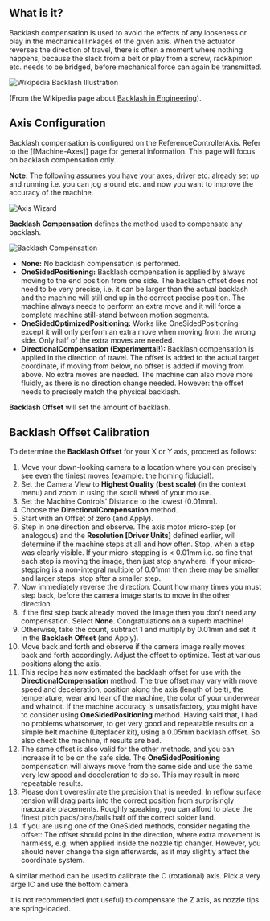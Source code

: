## What is it?

Backlash compensation is used to avoid the effects of any looseness or play in the mechanical linkages of the given axis.  When the actuator reverses the direction of travel, there is often a moment where nothing happens, because the slack from a belt or play from a screw, rack&pinion etc. needs to be bridged, before mechanical force can again be transmitted.

![Wikipedia Backlash Illustration](https://user-images.githubusercontent.com/9963310/95771877-1de71300-0cbc-11eb-92f3-caa849999ade.png)

(From the Wikipedia page about [Backlash in Engineering](https://en.wikipedia.org/wiki/Backlash_(engineering))).

## Axis Configuration

Backlash compensation is configured on the ReferenceControllerAxis. Refer to the [[Machine-Axes]] page for general information. This page will focus on backlash compensation only.

**Note**: The following assumes you have your axes, driver etc. already set up and running i.e. you can jog around etc. and now you want to improve the accuracy of the machine. 

![Axis Wizard](https://user-images.githubusercontent.com/9963310/95772541-31df4480-0cbd-11eb-8086-c4106e24f103.png)

**Backlash Compensation** defines the method used to compensate any backlash.


![Backlash Compensation](https://user-images.githubusercontent.com/9963310/95687283-e36d6f80-0c02-11eb-8d17-d3f2972c962b.png)


* **None:**
  No backlash compensation is performed. </li>
* **OneSidedPositioning:**
  Backlash compensation is applied by always moving to the end position from one side. 
  The backlash offset does not need to be very precise, i.e. it can be larger than the actual backlash and the machine will still end up in the correct precise position.
 The machine always needs to perform an extra move and it will force a complete machine still-stand between motion segments.</li>
* **OneSidedOptimizedPositioning:**
  Works like OneSidedPositioning except it will only perform an extra move when moving from the wrong side. Only half of the extra moves are needed.
* **DirectionalCompensation (Experimental!):**
Backlash compensation is applied in the direction of travel. The offset is added to the actual target coordinate, if moving from below, no offset is added if moving from above. 
  No extra moves are needed. The machine can also move more fluidly, as there is no direction change needed. 
  However: the offset needs to precisely match the physical backlash.

**Backlash Offset** will set the amount of backlash. 

## Backlash Offset Calibration

To determine the **Backlash Offset** for your X or Y axis, proceed as follows:

1. Move your down-looking camera to a location where you can precisely see even the tiniest moves (example: the homing fiducial). 
2. Set the Camera View to **Highest Quality (best scale)** (in the context menu) and zoom in using the scroll wheel of your mouse. 
3. Set the Machine Controls' Distance to the lowest (0.01mm).
4. Choose the **DirectionalCompensation** method.
5. Start with an Offset of zero (and Apply). 
6. Step in one direction and observe. The axis motor micro-step (or analogous) and the **Resolution [Driver Units]** defined earlier, will determine if the machine steps at all and how often. Stop, when a step was clearly visible.
  If your micro-stepping is < 0.01mm i.e. so fine that each step is moving the image, then just stop anywhere.
  If your micro-stepping is a non-integral multiple of 0.01mm then there may be smaller and larger steps, stop after a smaller step.
7. Now immediately reverse the direction. Count how many times you must step back, before the camera image starts to move in the other direction. 
8. If the first step back already moved the image then you don't need any compensation. Select **None**. Congratulations on a superb machine!
9. Otherwise, take the count, subtract 1 and multiply by 0.01mm and set it in the **Backlash Offset** (and Apply). 
10. Move back and forth and observe if the camera image really moves back and forth accordingly. Adjust the offset to optimize. Test at various positions along the axis. 
11. This recipe has now estimated the backlash offset for use with the **DirectionalCompensation** method. The true offset may vary with move speed and deceleration, position along the axis (length of belt), the temperature, wear and tear of the machine, the color of your underwear and whatnot. If the machine accuracy is unsatisfactory, you might have to consider using **OneSidedPositioning** method. Having said that, I had no problems whatsoever, to get very good and repeatable results on a simple belt machine (Liteplacer kit), using a 0.05mm backlash offset. So also check the machine, if results are bad.   
12. The same offset is also valid for the other methods, and you can increase it to be on the safe side. The **OneSidedPositioning** compensation will always move from the same side and use the same very low speed and deceleration to do so. This may result in more repeatable results. 
13. Please don't overestimate the precision that is needed. In reflow surface tension will drag parts into the correct position from surprisingly inaccurate placements. Roughly speaking, you can afford to place the finest pitch pads/pins/balls half off the correct solder land.
14. If you are using one of the OneSided methods, consider negating the offset: The offset should point in the direction, where extra movement is harmless, e.g. when applied inside the nozzle tip changer. However, you should never change the sign afterwards, as it may slightly affect the coordinate system. 

A similar method can be used to calibrate the C (rotational) axis. Pick a very large IC and use the bottom camera. 

It is not recommended (not useful) to compensate the Z axis, as nozzle tips are spring-loaded. 